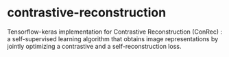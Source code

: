 # contrastive-reconstruction
Tensorflow-keras implementation for Contrastive Reconstruction (ConRec) : a self-supervised learning algorithm that obtains image representations by jointly optimizing a contrastive and a self-reconstruction loss.
